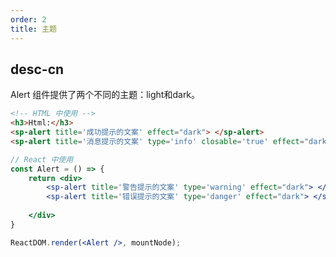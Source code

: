 ```yaml
---
order: 2
title: 主题
---
```



## desc-cn
Alert 组件提供了两个不同的主题：light和dark。

```html
<!-- HTML 中使用 -->
<h3>Html:</h3>
<sp-alert title='成功提示的文案' effect="dark"> </sp-alert>
<sp-alert title='消息提示的文案' type='info' closable='true' effect="dark"> </sp-alert>

```


```jsx
// React 中使用
const Alert = () => {
    return <div> 
        <sp-alert title='警告提示的文案' type='warning' effect="dark"> </sp-alert>
        <sp-alert title='错误提示的文案' type='danger' effect="dark"> </sp-alert>
    
    </div>
}

ReactDOM.render(<Alert />, mountNode);

```

<style>
    sp-alert{
        margin-bottom:10px !important
    }
</style>